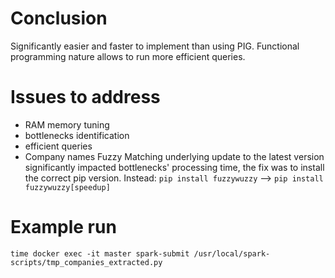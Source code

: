 # Conclusion
Significantly easier and faster to implement than using PIG. Functional programming nature allows to run more efficient queries. 
 
# Issues to address
- RAM memory tuning
- bottlenecks identification
- efficient queries
- Company names Fuzzy Matching underlying update to the latest version significantly impacted bottlenecks' processing time, the fix was to install the correct pip version. Instead: `pip install fuzzywuzzy` --> `pip install fuzzywuzzy[speedup]`

# Example run
```
time docker exec -it master spark-submit /usr/local/spark-scripts/tmp_companies_extracted.py
```
